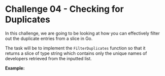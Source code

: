 # Challenge 04 - Checking for Duplicates

In this challenge, we are going to be looking at how you can effectively filter out the duplicate entries from a slice in Go.

The task will be to implement the `FilterDuplicates` function so that it returns a slice of type string which contains only the unique names of developers retrieved from the inputted list.

**Example:**
